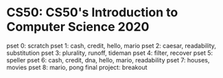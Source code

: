 # CS50: CS50's Introduction to Computer Science 2020
pset 0: scratch
pset 1: cash, credit, hello, mario
pset 2: caesar, readability, substitution
pset 3: plurality, runoff, tideman
pset 4: filter, recover
pset 5: speller
pset 6: cash, credit, dna, hello, mario, readability
pset 7: houses, movies
pset 8: mario, pong
final project: breakout
